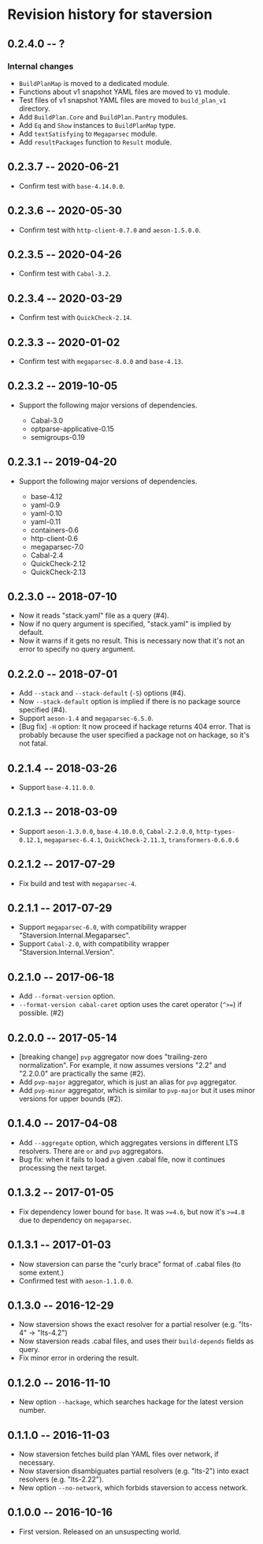 # Revision history for staversion

## 0.2.4.0  -- ?

### Internal changes

* `BuildPlanMap` is moved to a dedicated module.
* Functions about v1 snapshot YAML files are moved to `V1` module.
* Test files of v1 snapshot YAML files are moved to `build_plan_v1` directory.
* Add `BuildPlan.Core` and `BuildPlan.Pantry` modules.
* Add `Eq` and `Show` instances to `BuildPlanMap` type.
* Add `textSatisfying` to `Megaparsec` module.
* Add `resultPackages` function to `Result` module.


## 0.2.3.7  -- 2020-06-21

* Confirm test with `base-4.14.0.0`.

## 0.2.3.6  -- 2020-05-30

* Confirm test with `http-client-0.7.0` and `aeson-1.5.0.0`.

## 0.2.3.5  -- 2020-04-26

* Confirm test with `Cabal-3.2`.

## 0.2.3.4  -- 2020-03-29

* Confirm test with `QuickCheck-2.14`.

## 0.2.3.3  -- 2020-01-02

* Confirm test with `megaparsec-8.0.0` and `base-4.13`.

## 0.2.3.2  -- 2019-10-05

* Support the following major versions of dependencies.

    * Cabal-3.0
    * optparse-applicative-0.15
    * semigroups-0.19

## 0.2.3.1  -- 2019-04-20

* Support the following major versions of dependencies.

    * base-4.12
    * yaml-0.9
    * yaml-0.10
    * yaml-0.11
    * containers-0.6
    * http-client-0.6
    * megaparsec-7.0
    * Cabal-2.4
    * QuickCheck-2.12
    * QuickCheck-2.13


## 0.2.3.0  -- 2018-07-10

* Now it reads "stack.yaml" file as a query (#4).
* Now if no query argument is specified, "stack.yaml" is implied by default.
* Now it warns if it gets no result. This is necessary now that it's
  not an error to specify no query argument.


## 0.2.2.0  -- 2018-07-01

* Add `--stack` and `--stack-default` (`-S`) options (#4).
* Now `--stack-default` option is implied if there is no package source specified (#4).
* Support `aeson-1.4` and `megaparsec-6.5.0`.
* [Bug fix] `-H` option: It now proceed if hackage returns 404
  error. That is probably because the user specified a package not on
  hackage, so it's not fatal.

## 0.2.1.4  -- 2018-03-26

* Support `base-4.11.0.0`.


## 0.2.1.3  -- 2018-03-09

* Support `aeson-1.3.0.0`, `base-4.10.0.0`, `Cabal-2.2.0.0`,
  `http-types-0.12.1`, `megaparsec-6.4.1`, `QuickCheck-2.11.3`,
  `transformers-0.6.0.6`


## 0.2.1.2  -- 2017-07-29

* Fix build and test with `megaparsec-4`.


## 0.2.1.1  -- 2017-07-29

* Support `megaparsec-6.0`, with compatibility wrapper "Staversion.Internal.Megaparsec".
* Support `Cabal-2.0`, with compatibility wrapper "Staversion.Internal.Version".


## 0.2.1.0  -- 2017-06-18

* Add `--format-version` option.
* `--format-version cabal-caret` option uses the caret operator (`^>=`) if possible. (#2)


## 0.2.0.0  -- 2017-05-14

* [breaking change] `pvp` aggregator now does "trailing-zero
  normalization". For example, it now assumes versions "2.2" and
  "2.2.0.0" are practically the same (#2).
* Add `pvp-major` aggregator, which is just an alias for `pvp`
  aggregator.
* Add `pvp-minor` aggregator, which is similar to `pvp-major` but it
  uses minor versions for upper bounds (#2).


## 0.1.4.0  -- 2017-04-08

* Add `--aggregate` option, which aggregates versions in different LTS resolvers.
  There are `or` and `pvp` aggregators.
* Bug fix: when it fails to load a given .cabal file, now it continues processing the next target.


## 0.1.3.2  -- 2017-01-05

* Fix dependency lower bound for `base`.
  It was `>=4.6`, but now it's `>=4.8` due to dependency on `megaparsec`.

## 0.1.3.1  -- 2017-01-03

* Now staversion can parse the "curly brace" format of .cabal files (to some extent.)
* Confirmed test with `aeson-1.1.0.0`.

## 0.1.3.0  -- 2016-12-29

* Now staversion shows the exact resolver for a partial resolver (e.g. "lts-4" -> "lts-4.2")
* Now staversion reads .cabal files, and uses their `build-depends` fields as query.
* Fix minor error in ordering the result.

## 0.1.2.0  -- 2016-11-10

* New option `--hackage`, which searches hackage for the latest version number.

## 0.1.1.0  -- 2016-11-03

* Now staversion fetches build plan YAML files over network, if necessary.
* Now staversion disambiguates partial resolvers (e.g. "lts-2") into exact resolvers (e.g. "lts-2.22").
* New option `--no-network`, which forbids staversion to access network.

## 0.1.0.0  -- 2016-10-16

* First version. Released on an unsuspecting world.
